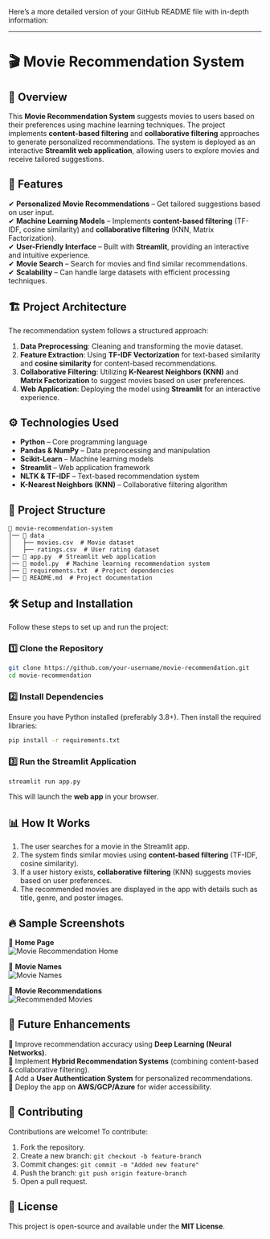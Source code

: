 Here’s a more detailed version of your GitHub README file with in-depth information:  

---

# 🎬 Movie Recommendation System  

## 📌 Overview  
This **Movie Recommendation System** suggests movies to users based on their preferences using machine learning techniques. The project implements **content-based filtering** and **collaborative filtering** approaches to generate personalized recommendations. The system is deployed as an interactive **Streamlit web application**, allowing users to explore movies and receive tailored suggestions.  

## 🚀 Features  
✔ **Personalized Movie Recommendations** – Get tailored suggestions based on user input.  
✔ **Machine Learning Models** – Implements **content-based filtering** (TF-IDF, cosine similarity) and **collaborative filtering** (KNN, Matrix Factorization).  
✔ **User-Friendly Interface** – Built with **Streamlit**, providing an interactive and intuitive experience.  
✔ **Movie Search** – Search for movies and find similar recommendations.  
✔ **Scalability** – Can handle large datasets with efficient processing techniques.  

## 🏗️ Project Architecture  
The recommendation system follows a structured approach:  
1. **Data Preprocessing**: Cleaning and transforming the movie dataset.  
2. **Feature Extraction**: Using **TF-IDF Vectorization** for text-based similarity and **cosine similarity** for content-based recommendations.  
3. **Collaborative Filtering**: Utilizing **K-Nearest Neighbors (KNN)** and **Matrix Factorization** to suggest movies based on user preferences.  
4. **Web Application**: Deploying the model using **Streamlit** for an interactive experience.  

## ⚙️ Technologies Used  
- **Python** – Core programming language  
- **Pandas & NumPy** – Data preprocessing and manipulation  
- **Scikit-Learn** – Machine learning models  
- **Streamlit** – Web application framework  
- **NLTK & TF-IDF** – Text-based recommendation system  
- **K-Nearest Neighbors (KNN)** – Collaborative filtering algorithm  

## 📂 Project Structure  
```
📁 movie-recommendation-system
│── 📂 data
│   ├── movies.csv  # Movie dataset
│   ├── ratings.csv  # User rating dataset
│── 📜 app.py  # Streamlit web application
│── 📜 model.py  # Machine learning recommendation system
│── 📜 requirements.txt  # Project dependencies
│── 📜 README.md  # Project documentation
```

## 🛠️ Setup and Installation  
Follow these steps to set up and run the project:  

### 1️⃣ Clone the Repository  
```bash
git clone https://github.com/your-username/movie-recommendation.git
cd movie-recommendation
```

### 2️⃣ Install Dependencies  
Ensure you have Python installed (preferably 3.8+). Then install the required libraries:  
```bash
pip install -r requirements.txt
```

### 3️⃣ Run the Streamlit Application  
```bash
streamlit run app.py
```
This will launch the **web app** in your browser.

## 📊 How It Works  
1. The user searches for a movie in the Streamlit app.  
2. The system finds similar movies using **content-based filtering** (TF-IDF, cosine similarity).  
3. If a user history exists, **collaborative filtering** (KNN) suggests movies based on user preferences.  
4. The recommended movies are displayed in the app with details such as title, genre, and poster images.  

## 🔥 Sample Screenshots  
📌 **Home Page**  
![Movie Recommendation Home](https://res.cloudinary.com/dgwuwwqom/image/upload/v1741858827/Github/Movie%201.png)  

📌 **Movie Names**  
![Movie Names](https://res.cloudinary.com/dgwuwwqom/image/upload/v1741858847/Github/Movie%202.png) 

📌 **Movie Recommendations**  
![Recommended Movies](https://res.cloudinary.com/dgwuwwqom/image/upload/v1741858935/Github/Movie%203.png)  

## 📌 Future Enhancements  
🔹 Improve recommendation accuracy using **Deep Learning (Neural Networks)**.  
🔹 Implement **Hybrid Recommendation Systems** (combining content-based & collaborative filtering).  
🔹 Add a **User Authentication System** for personalized recommendations.  
🔹 Deploy the app on **AWS/GCP/Azure** for wider accessibility.  

## 🤝 Contributing  
Contributions are welcome! To contribute:  
1. Fork the repository.  
2. Create a new branch: `git checkout -b feature-branch`  
3. Commit changes: `git commit -m "Added new feature"`  
4. Push the branch: `git push origin feature-branch`  
5. Open a pull request.  

## 📜 License  
This project is open-source and available under the **MIT License**.
